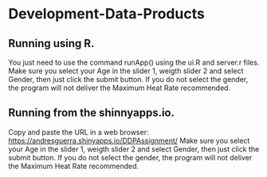 # Development-Data-Products

## Running using R.
You just need to use the command runApp() using the ui.R and server.r files.
Make sure you select your Age in the slider 1, weigth slider 2 and select Gender, then just click the submit button.
If you do not select the gender, the program will not deliver the Maximum Heat Rate recommended.

## Running from the shinnyapps.io.
Copy and paste the URL in a web browser: https://andresguerra.shinyapps.io/DDPAssignment/
Make sure you select your Age in the slider 1, weigth slider 2 and select Gender, then just click the submit button.
If you do not select the gender, the program will not deliver the Maximum Heat Rate recommended.
